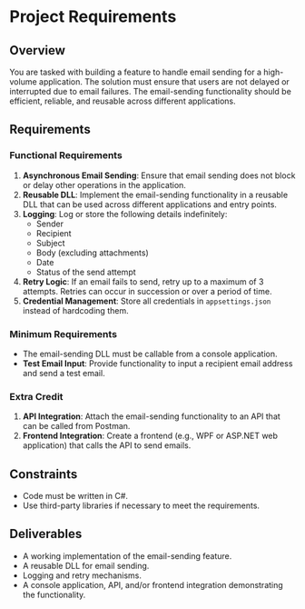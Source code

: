 # Project Requirements

## Overview
You are tasked with building a feature to handle email sending for a high-volume application. The solution must ensure that users are not delayed or interrupted due to email failures. The email-sending functionality should be efficient, reliable, and reusable across different applications.

## Requirements

### Functional Requirements
1. **Asynchronous Email Sending**: Ensure that email sending does not block or delay other operations in the application.
2. **Reusable DLL**: Implement the email-sending functionality in a reusable DLL that can be used across different applications and entry points.
3. **Logging**: Log or store the following details indefinitely:
   - Sender
   - Recipient
   - Subject
   - Body (excluding attachments)
   - Date
   - Status of the send attempt
4. **Retry Logic**: If an email fails to send, retry up to a maximum of 3 attempts. Retries can occur in succession or over a period of time.
5. **Credential Management**: Store all credentials in `appsettings.json` instead of hardcoding them.

### Minimum Requirements
- The email-sending DLL must be callable from a console application.
- **Test Email Input**: Provide functionality to input a recipient email address and send a test email.

### Extra Credit
1. **API Integration**: Attach the email-sending functionality to an API that can be called from Postman.
2. **Frontend Integration**: Create a frontend (e.g., WPF or ASP.NET web application) that calls the API to send emails.

## Constraints
- Code must be written in C#.
- Use third-party libraries if necessary to meet the requirements.

## Deliverables
- A working implementation of the email-sending feature.
- A reusable DLL for email sending.
- Logging and retry mechanisms.
- A console application, API, and/or frontend integration demonstrating the functionality.